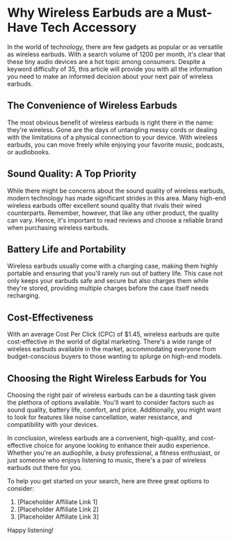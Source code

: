 # Why Wireless Earbuds are a Must-Have Tech Accessory

In the world of technology, there are few gadgets as popular or as versatile as wireless earbuds. With a search volume of 1200 per month, it's clear that these tiny audio devices are a hot topic among consumers. Despite a keyword difficulty of 35, this article will provide you with all the information you need to make an informed decision about your next pair of wireless earbuds. 

## The Convenience of Wireless Earbuds

The most obvious benefit of wireless earbuds is right there in the name: they're wireless. Gone are the days of untangling messy cords or dealing with the limitations of a physical connection to your device. With wireless earbuds, you can move freely while enjoying your favorite music, podcasts, or audiobooks. 

## Sound Quality: A Top Priority

While there might be concerns about the sound quality of wireless earbuds, modern technology has made significant strides in this area. Many high-end wireless earbuds offer excellent sound quality that rivals their wired counterparts. Remember, however, that like any other product, the quality can vary. Hence, it's important to read reviews and choose a reliable brand when purchasing wireless earbuds.

## Battery Life and Portability

Wireless earbuds usually come with a charging case, making them highly portable and ensuring that you'll rarely run out of battery life. This case not only keeps your earbuds safe and secure but also charges them while they're stored, providing multiple charges before the case itself needs recharging. 

## Cost-Effectiveness

With an average Cost Per Click (CPC) of $1.45, wireless earbuds are quite cost-effective in the world of digital marketing. There's a wide range of wireless earbuds available in the market, accommodating everyone from budget-conscious buyers to those wanting to splurge on high-end models.

## Choosing the Right Wireless Earbuds for You

Choosing the right pair of wireless earbuds can be a daunting task given the plethora of options available. You'll want to consider factors such as sound quality, battery life, comfort, and price. Additionally, you might want to look for features like noise cancellation, water resistance, and compatibility with your devices.

In conclusion, wireless earbuds are a convenient, high-quality, and cost-effective choice for anyone looking to enhance their audio experience. Whether you're an audiophile, a busy professional, a fitness enthusiast, or just someone who enjoys listening to music, there's a pair of wireless earbuds out there for you.

To help you get started on your search, here are three great options to consider:

1. [Placeholder Affiliate Link 1]
2. [Placeholder Affiliate Link 2]
3. [Placeholder Affiliate Link 3]

Happy listening!